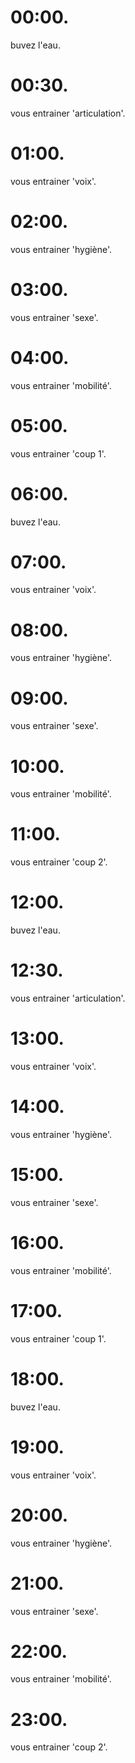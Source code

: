 # 00:00.

buvez l'eau.

# 00:30.

vous entrainer 'articulation'.

# 01:00.

vous entrainer 'voix'.

# 02:00.

vous entrainer 'hygiène'.

# 03:00.

vous entrainer 'sexe'.

# 04:00.

vous entrainer 'mobilité'.

# 05:00.

vous entrainer 'coup 1'.

# 06:00.

buvez l'eau.

# 07:00.

vous entrainer 'voix'.

# 08:00.

vous entrainer 'hygiène'.

# 09:00.

vous entrainer 'sexe'.

# 10:00.

vous entrainer 'mobilité'.

# 11:00.

vous entrainer 'coup 2'.

# 12:00.

buvez l'eau.

# 12:30.

vous entrainer 'articulation'.

# 13:00.

vous entrainer 'voix'.

# 14:00.

vous entrainer 'hygiène'.

# 15:00.

vous entrainer 'sexe'.

# 16:00.

vous entrainer 'mobilité'.

# 17:00.

vous entrainer 'coup 1'.

# 18:00.

buvez l'eau.

# 19:00.

vous entrainer 'voix'.

# 20:00.

vous entrainer 'hygiène'.

# 21:00.

vous entrainer 'sexe'.

# 22:00.

vous entrainer 'mobilité'.

# 23:00.

vous entrainer 'coup 2'.
